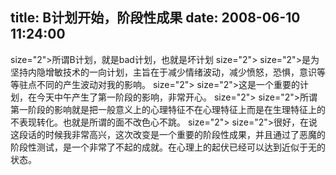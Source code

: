 title: B计划开始，阶段性成果
date: 2008-06-10 11:24:00
---

 size="2">所谓B计划，就是bad计划，也就是坏计划  size="2">   size="2">是为坚持内隐增敏技术的一向计划，主旨在于减少情绪波动，减少愤怒，恐惧，意识等等驻点不同的产生波动对我的影响。  size="2">   size="2">这是一个重要的计划，在今天中午产生了第一阶段的影响，非常开心。  size="2">   size="2">所谓第一阶段的影响就是把一般意义上的心理特征不在心理特征上而是在生理特征上的不表现转化。也就是所谓的面不改色心不跳。  size="2">   size="2">很好，在说这段话的时候我非常高兴，这次改变是一个重要的阶段性成果，并且通过了恶魔的阶段性测试，是一个非常了不起的成就。在心理上的起伏已经可以达到近似于无的状态。

